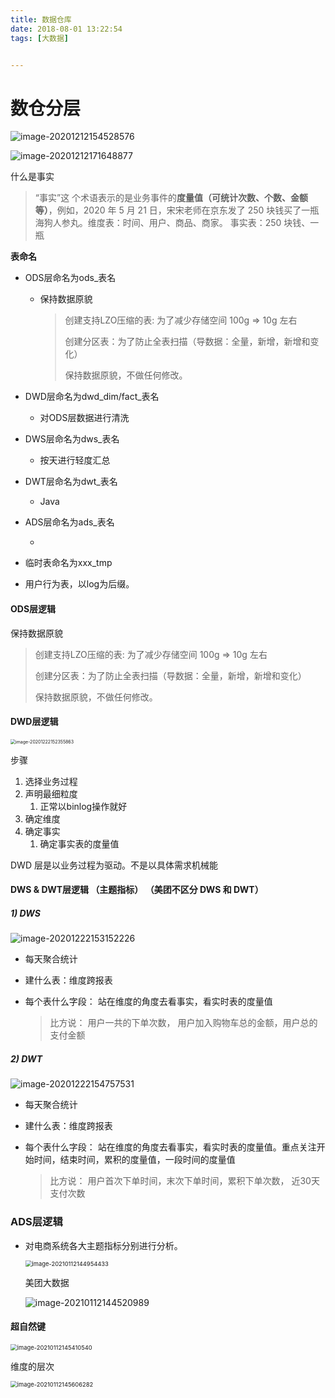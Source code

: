 ```yaml
---
title: 数据仓库
date: 2018-08-01 13:22:54
tags: [大数据]


---
```


# 数仓分层



![image-20201212154528576](http://guxiangflyimagebucket.oss-cn-beijing.aliyuncs.com/img/image-20201212154528576.png)



![image-20201212171648877](http://guxiangflyimagebucket.oss-cn-beijing.aliyuncs.com/img/image-20201212171648877.png)





什么是事实

> “事实”这 个术语表示的是业务事件的**度量值（可统计次数、个数、金额等）**，例如，2020 年 5 月 21 日，宋宋老师在京东发了 250 块钱买了一瓶海狗人参丸。维度表：时间、用户、商品、商家。 事实表：250 块钱、一瓶 



**表命名** 

- ODS层命名为ods_表名   

  - 保持数据原貌

    > 创建支持LZO压缩的表:  为了减少存储空间  100g => 10g 左右
    >
    > 创建分区表：为了防止全表扫描（导数据：全量，新增，新增和变化）
    >
    > 保持数据原貌，不做任何修改。

- DWD层命名为dwd_dim/fact_表名 

  - 对ODS层数据进行清洗

- DWS层命名为dws_表名 

  - 按天进行轻度汇总

- DWT层命名为dwt_表名 

  -  Java

- ADS层命名为ads_表名 

  - 

- 临时表命名为xxx_tmp 

- 用户行为表，以log为后缀。



#### ODS层逻辑

保持数据原貌

> 创建支持LZO压缩的表:  为了减少存储空间  100g => 10g 左右
>
> 创建分区表：为了防止全表扫描（导数据：全量，新增，新增和变化）
>
> 保持数据原貌，不做任何修改。



#### DWD层逻辑

<img src="http://guxiangflyimagebucket.oss-cn-beijing.aliyuncs.com/img/image-20201222152355863.png" alt="image-20201222152355863" style="zoom:50%;" />



步骤

1. 选择业务过程
2. 声明最细粒度
   1. 正常以binlog操作就好
3. 确定维度
4. 确定事实
   1. 确定事实表的度量值



DWD 层是以业务过程为驱动。不是以具体需求机械能







#### DWS & DWT层逻辑 （主题指标） （美团不区分  DWS 和 DWT）

##### 1) DWS

![image-20201222153152226](http://guxiangflyimagebucket.oss-cn-beijing.aliyuncs.com/img/image-20201222153152226.png)

- 每天聚合统计

- 建什么表：维度跨报表

- 每个表什么字段： 站在维度的角度去看事实，看实时表的度量值

  > 比方说：  用户一共的下单次数，  用户加入购物车总的金额，用户总的支付金额

  

##### 2)  DWT

![image-20201222154757531](http://guxiangflyimagebucket.oss-cn-beijing.aliyuncs.com/img/image-20201222154757531.png)

- 每天聚合统计

- 建什么表：维度跨报表

- 每个表什么字段： 站在维度的角度去看事实，看实时表的度量值。重点关注开始时间，结束时间，累积的度量值，一段时间的度量值

  > 比方说：  用户首次下单时间，末次下单时间，累积下单次数， 近30天支付次数





### ADS层逻辑

- 对电商系统各大主题指标分别进行分析。 

  

  

  
  
  
  
  
  
  
  
  <img src="http://guxiangflyimagebucket.oss-cn-beijing.aliyuncs.com/img/image-20210112144954433.png" alt="image-20210112144954433" style="zoom: 67%;" />
  
  
  
  美团大数据
  
  
  
  ![image-20210112144520989](http://guxiangflyimagebucket.oss-cn-beijing.aliyuncs.com/img/image-20210112144520989.png)
  
  

#### 超自然键

<img src="http://guxiangflyimagebucket.oss-cn-beijing.aliyuncs.com/img/image-20210112145410540.png" alt="image-20210112145410540" style="zoom:67%;" />



维度的层次

<img src="http://guxiangflyimagebucket.oss-cn-beijing.aliyuncs.com/img/image-20210112145606282.png" alt="image-20210112145606282" style="zoom:67%;" />





